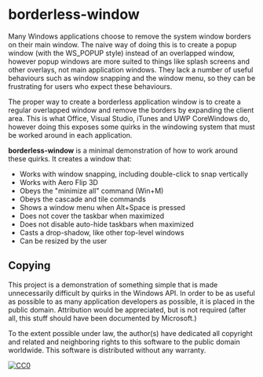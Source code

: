 borderless-window
=================

Many Windows applications choose to remove the system window borders on their
main window. The naive way of doing this is to create a popup window (with the
WS_POPUP style) instead of an overlapped window, however popup windows are more
suited to things like splash screens and other overlays, not main application
windows. They lack a number of useful behaviours such as window snapping and
the window menu, so they can be frustrating for users who expect these
behaviours.

The proper way to create a borderless application window is to create a regular
overlapped window and remove the borders by expanding the client area. This is
what Office, Visual Studio, iTunes and UWP CoreWindows do, however doing this
exposes some quirks in the windowing system that must be worked around in each
application.

**borderless-window** is a minimal demonstration of how to work around these
quirks. It creates a window that:

- Works with window snapping, including double-click to snap vertically
- Works with Aero Flip 3D
- Obeys the "minimize all" command (Win+M)
- Obeys the cascade and tile commands
- Shows a window menu when Alt+Space is pressed
- Does not cover the taskbar when maximized
- Does not disable auto-hide taskbars when maximized
- Casts a drop-shadow, like other top-level windows
- Can be resized by the user

Copying
-------

This project is a demonstration of something simple that is made unnecessarily
difficult by quirks in the Windows API. In order to be as useful as possible to
as many application developers as possible, it is placed in the public domain.
Attribution would be appreciated, but is not required (after all, this stuff
should have been documented by Microsoft.)

To the extent possible under law, the author(s) have dedicated all copyright
and related and neighboring rights to this software to the public domain
worldwide. This software is distributed without any warranty.

[![CC0](http://i.creativecommons.org/p/zero/1.0/80x15.png)](http://creativecommons.org/publicdomain/zero/1.0/)
